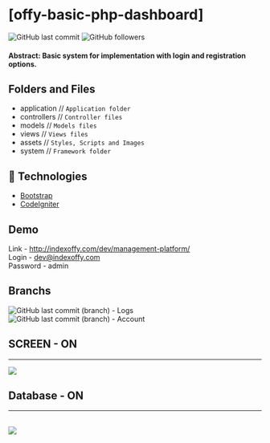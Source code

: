 # [offy-basic-php-dashboard] 

![GitHub last commit](https://img.shields.io/github/last-commit/FernandoCelmer/indexoffy-basic-php-dashboard) ![GitHub followers](https://img.shields.io/github/followers/FernandoCelmer?label=Fernando%20Celmer&style=social)

#### Abstract: Basic system for implementation with login and registration options.

## Folders and Files
 
- application // `Application folder`
- controllers // `Controller files`
- models // `Models files`
- views // `Views files`
- assets // `Styles, Scripts and Images`
- system // `Framework folder`

## 🚀 Technologies

- [Bootstrap](https://getbootstrap.com) 
- [CodeIgniter](https://codeigniter.com)

## Demo
Link - http://indexoffy.com/dev/management-platform/ <br> 
Login - dev@indexoffy.com <br> 
Password - admin <br> 

## Branchs
![GitHub last commit (branch)](https://img.shields.io/github/last-commit/FernandoCelmer/indexoffy-basic-php-dashboard/OFFY-01?color=blue&label=OFFY-01) - Logs <br>
![GitHub last commit (branch)](https://img.shields.io/github/last-commit/FernandoCelmer/indexoffy-basic-php-dashboard/OFFY-02?color=blue&label=OFFY-02) - Account <br>

## SCREEN - ON 
________________________________
<p>
<img src="https://github.com/FernandoCelmer/indexoffy-management-platform/blob/master/Designer/img_indexoffy-01.png?raw=true">
  

## Database - ON
________________________________
<br>
<img src="https://github.com/FernandoCelmer/indexoffy-management-platform/blob/master/DataBase/INDEXOFFY.png?raw=true"></p>



